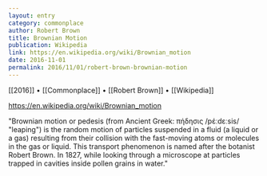 ```yaml
---
layout: entry
category: commonplace
author: Robert Brown
title: Brownian Motion
publication: Wikipedia
link: https://en.wikipedia.org/wiki/Brownian_motion
date: 2016-11-01
permalink: 2016/11/01/robert-brown-brownian-motion
---
```


[[2016]] • [[Commonplace]] • [[Robert Brown]] • [[Wikipedia]]

https://en.wikipedia.org/wiki/Brownian_motion

"Brownian motion or pedesis (from Ancient Greek: πήδησις /pέːdεːsis/ "leaping") is the random motion of particles suspended in a fluid (a liquid or a gas) resulting from their collision with the fast-moving atoms or molecules in the gas or liquid. This transport phenomenon is named after the botanist Robert Brown. In 1827, while looking through a microscope at particles trapped in cavities inside pollen grains in water."
